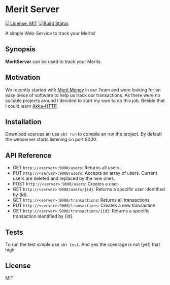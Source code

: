 Merit Server
============
[![License: MIT](https://img.shields.io/badge/License-MIT-blue.svg)](https://opensource.org/licenses/MIT)
[![Build Status](https://travis-ci.org/tafli/MeritServer.svg?branch=master)](https://travis-ci.org/tafli/MeritServer)

A simple Web-Service to track your Merits!

## Synopsis

**MeritServer** can be used to track your Merits.

## Motivation

We recently started with [Merit Money](https://management30.com/practice/merit-money/) in our Team and were looking for an easy piece of software to help us track our transactions. As there were no suitable projects around
I decided to start my own to do this job. Beside that I could learn [Akka-HTTP](http://doc.akka.io/docs/akka-http/current/scala.html).

## Installation

Download sources an use `sbt run` to compile an run the project. By default the webserver starts listening on port 9000.

## API Reference

- GET `http://<server>:9000/users`: Returns all users.
- PUT `http://<server>:9000/users`: Accepts an array of users. Current users are deleted and replaced by the new ones.
- POST `http://<server>:9000/users`: Creates a user.
- GET `http://<server>:9000/users/{id}`: Returns a specific user identified by {id}.
- GET `http://<server>:9000/transactions`: Returns all transactions.
- PUT `http://<server>:9000/transactions`: Creates a new transaction
- GET `http://<server>:9000/transactions/{id}`: Returns a specific transaction  identified by {id}.

## Tests

To run the test simple use `sbt test`. And yes the coverage is not (yet) that high.

## License

MIT